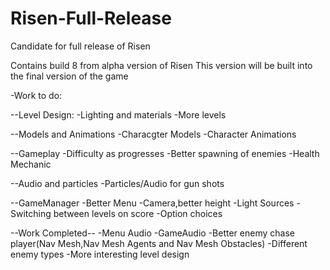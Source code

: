 # Risen-Full-Release
Candidate for full release of Risen

Contains build 8 from alpha version of Risen
This version will be built into the final version of the game

-Work to do:

 --Level Design:
    -Lighting and materials
    -More levels
    
 
 --Models and Animations
    -Characgter Models
    -Character Animations
    
 --Gameplay
    -Difficulty as progresses
    -Better spawning of enemies
    -Health Mechanic
 
 --Audio and particles
    -Particles/Audio for gun shots 
    
 --GameManager
    -Better Menu
    -Camera,better height
    -Light Sources
    -Switching between levels on score
    -Option choices
    
 --Work Completed--
    -Menu Audio
    -GameAudio
    -Better enemy chase player(Nav Mesh,Nav Mesh Agents and Nav Mesh Obstacles)
    -Different enemy types
    -More interesting level design
 
 
 
 
 
 
 
 
 
 
 
 
